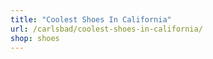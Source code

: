 ```yaml
---
title: "Coolest Shoes In California"
url: /carlsbad/coolest-shoes-in-california/
shop: shoes
---
```

